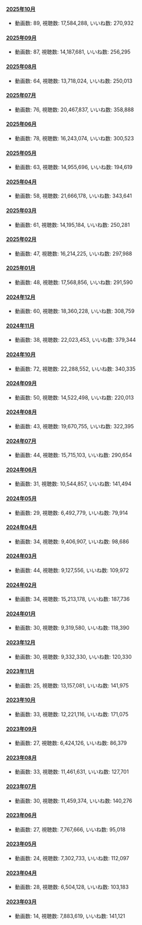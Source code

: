 #### [2025年10月](videos/202510 "wikilink")

-   動画数: 89, 視聴数: 17,584,288, いいね数: 270,932

#### [2025年09月](videos/202509 "wikilink")

-   動画数: 87, 視聴数: 14,187,681, いいね数: 256,295

#### [2025年08月](videos/202508 "wikilink")

-   動画数: 64, 視聴数: 13,718,024, いいね数: 250,013

#### [2025年07月](videos/202507 "wikilink")

-   動画数: 76, 視聴数: 20,467,837, いいね数: 358,888

#### [2025年06月](videos/202506 "wikilink")

-   動画数: 78, 視聴数: 16,243,074, いいね数: 300,523

#### [2025年05月](videos/202505 "wikilink")

-   動画数: 63, 視聴数: 14,955,696, いいね数: 194,619

#### [2025年04月](videos/202504 "wikilink")

-   動画数: 58, 視聴数: 21,666,178, いいね数: 343,641

#### [2025年03月](videos/202503 "wikilink")

-   動画数: 61, 視聴数: 14,195,184, いいね数: 250,281

#### [2025年02月](videos/202502 "wikilink")

-   動画数: 47, 視聴数: 16,214,225, いいね数: 297,988

#### [2025年01月](videos/202501 "wikilink")

-   動画数: 48, 視聴数: 17,568,856, いいね数: 291,590

#### [2024年12月](videos/202412 "wikilink")

-   動画数: 60, 視聴数: 18,360,228, いいね数: 308,759

#### [2024年11月](videos/202411 "wikilink")

-   動画数: 38, 視聴数: 22,023,453, いいね数: 379,344

#### [2024年10月](videos/202410 "wikilink")

-   動画数: 72, 視聴数: 22,288,552, いいね数: 340,335

#### [2024年09月](videos/202409 "wikilink")

-   動画数: 50, 視聴数: 14,522,498, いいね数: 220,013

#### [2024年08月](videos/202408 "wikilink")

-   動画数: 43, 視聴数: 19,670,755, いいね数: 322,395

#### [2024年07月](videos/202407 "wikilink")

-   動画数: 44, 視聴数: 15,715,103, いいね数: 290,654

#### [2024年06月](videos/202406 "wikilink")

-   動画数: 31, 視聴数: 10,544,857, いいね数: 141,494

#### [2024年05月](videos/202405 "wikilink")

-   動画数: 29, 視聴数: 6,492,779, いいね数: 79,914

#### [2024年04月](videos/202404 "wikilink")

-   動画数: 34, 視聴数: 9,406,907, いいね数: 98,686

#### [2024年03月](videos/202403 "wikilink")

-   動画数: 44, 視聴数: 9,127,556, いいね数: 109,972

#### [2024年02月](videos/202402 "wikilink")

-   動画数: 34, 視聴数: 15,213,178, いいね数: 187,736

#### [2024年01月](videos/202401 "wikilink")

-   動画数: 30, 視聴数: 9,319,580, いいね数: 118,390

#### [2023年12月](videos/202312 "wikilink")

-   動画数: 30, 視聴数: 9,332,330, いいね数: 120,330

#### [2023年11月](videos/202311 "wikilink")

-   動画数: 25, 視聴数: 13,157,081, いいね数: 141,975

#### [2023年10月](videos/202310 "wikilink")

-   動画数: 33, 視聴数: 12,221,116, いいね数: 171,075

#### [2023年09月](videos/202309 "wikilink")

-   動画数: 27, 視聴数: 6,424,126, いいね数: 86,379

#### [2023年08月](videos/202308 "wikilink")

-   動画数: 33, 視聴数: 11,461,631, いいね数: 127,701

#### [2023年07月](videos/202307 "wikilink")

-   動画数: 30, 視聴数: 11,459,374, いいね数: 140,276

#### [2023年06月](videos/202306 "wikilink")

-   動画数: 27, 視聴数: 7,767,666, いいね数: 95,018

#### [2023年05月](videos/202305 "wikilink")

-   動画数: 24, 視聴数: 7,302,733, いいね数: 112,097

#### [2023年04月](videos/202304 "wikilink")

-   動画数: 28, 視聴数: 6,504,128, いいね数: 103,183

#### [2023年03月](videos/202303 "wikilink")

-   動画数: 14, 視聴数: 7,883,619, いいね数: 141,121

